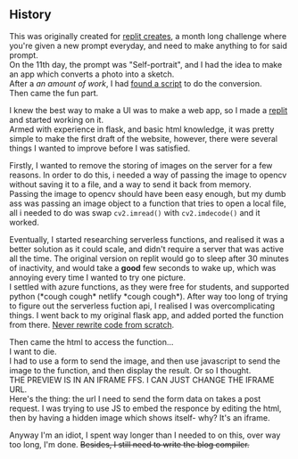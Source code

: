 ## History
This was originally created for [replit creates](https://creates.replit.com/), a month long challenge where you're given a new prompt everyday, and need to make anything to for said prompt.  
On the 11th day, the prompt was "Self-portrait", and I had the idea to make an app which converts a photo into a sketch.  
After a *an amount of work*, I had [found a script](https://python.plainenglish.io/convert-a-photo-to-pencil-sketch-using-python-in-12-lines-of-code-4346426256d4) to do the conversion.  
Then came the fun part.  
  
I knew the best way to make a UI was to make a web app, so I made a [replit](https://replit.com/@nathanmachane/portrait-to-sketch) and started working on it.  
Armed with experience in flask, and basic html knowledge, it was pretty simple to make the first draft of the website, however, there were several things I wanted to improve before I was satisfied. 
  
Firstly, I wanted to remove the storing of images on the server for a few reasons. In order to do this, i needed a way of passing the image to opencv without saving it to a file, and a way to send it back from memory.  
Passing the image to opencv should have been easy enough, but my dumb ass was passing an image object to a function that tries to open a local file, all i needed to do was swap `cv2.imread()` with `cv2.imdecode()` and it worked. 

Eventually, I started researching serverless functions, and realised it was a better solution as it could scale, and didn't require a server that was active all the time. The original version on replit would go to sleep after 30 minutes of inactivity, and would take a **good** few seconds to wake up, which was annoying every time I wanted to try one picture.  
I settled with azure functions, as they were free for students, and supported python (*cough cough\* netlify *cough cough\*). After way too long of trying to figure out the serverless fuction api, I realised I was overcomplicating things. I went back to my original flask app, and added ported the function from there. [Never rewrite code from scratch](https://www.joelonsoftware.com/2000/04/06/things-you-should-never-do-part-i/). 
  
Then came the html to access the function...  
I want to die.  
I had to use a form to send the image, and then use javascript to send the image to the function, and then display the result. Or so I thought.  
THE PREVIEW IS IN AN IFRAME FFS. I CAN JUST CHANGE THE IFRAME URL.  
Here's the thing: the url I need to send the form data on takes a post request. I was trying to use JS to embed the responce by editing the html, then by having a hidden image which shows itself- why? It's an iframe.  

Anyway I'm an idiot, I spent way longer than I needed to on this, over way too long, I'm done. ~~Besides, I still need to write the blog compiler.~~ 